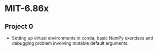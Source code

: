 # MIT-6.86x

## Project 0 
- Setting up virtual environments in conda, basic NumPy exercises and debugging problem involving mutable default arguments.
